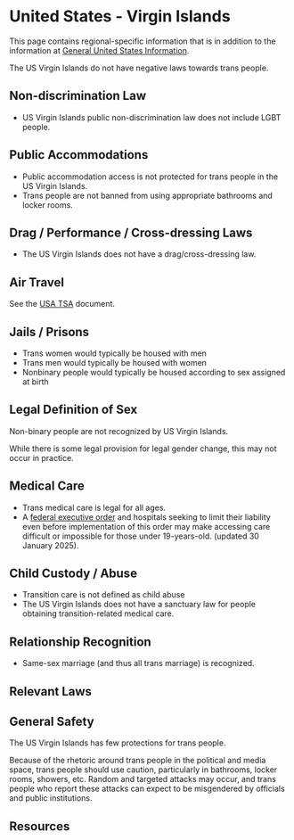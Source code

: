# United States - Virgin Islands

This page contains regional-specific information that is in addition to
the information at [General United States
Information](notes/usa-general.md).

The US Virgin Islands do not have negative laws towards trans people.

## Non-discrimination Law

 * US Virgin Islands public non-discrimination law does not include LGBT
   people.

## Public Accommodations

 * Public accommodation access is not protected for trans people in
   the US Virgin Islands.
 * Trans people are not banned from using appropriate bathrooms and locker
   rooms.

## Drag / Performance / Cross-dressing Laws

 * The US Virgin Islands does not have a drag/cross-dressing law.

## Air Travel

See the [USA TSA](notes/tsa.md) document.

## Jails / Prisons

 * Trans women would typically be housed with men
 * Trans men would typically be housed with women
 * Nonbinary people would typically be housed according to sex
   assigned at birth

## Legal Definition of Sex

Non-binary people are not recognized by US Virgin Islands.

While there is some legal provision for legal gender change, this may
not occur in practice.

## Medical Care

 * Trans medical care is legal for all ages.
 * A [federal executive
   order](https://www.whitehouse.gov/presidential-actions/2025/01/protecting-children-from-chemical-and-surgical-mutilation/)
   and hospitals seeking to limit their liability even before
   implementation of this order may make accessing care difficult or
   impossible for those under 19-years-old. (updated 30 January 2025).

## Child Custody / Abuse

 * Transition care is not defined as child abuse
 * The US Virgin Islands does not have a sanctuary law for people
   obtaining transition-related medical care.
 
## Relationship Recognition

 * Same-sex marriage (and thus all trans marriage) is recognized.

## Relevant Laws

## General Safety

The US Virgin Islands has few protections for trans people.

Because of the rhetoric around trans people in the political and media
space, trans people should use caution, particularly in bathrooms,
locker rooms, showers, etc.  Random and targeted attacks may occur, and
trans people who report these attacks can expect to be misgendered by
officials and public institutions.

## Resources

